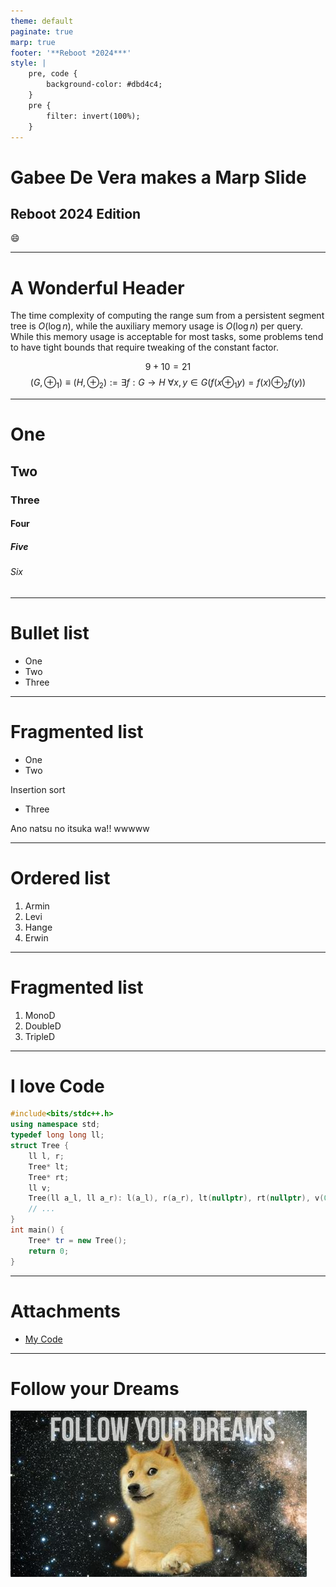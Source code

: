 ```yaml
---
theme: default
paginate: true
marp: true
footer: '**Reboot *2024***'
style: |
    pre, code {
        background-color: #dbd4c4;
    }
    pre {
        filter: invert(100%);
    }
---
```

<style>
    section.lead {
        text-align: center;
    }

    .normal {
        text-align: initial;
    }
</style>

<!-- _class: lead -->

# Gabee De Vera makes a Marp Slide
## Reboot 2024 Edition
:smile:

---

# A Wonderful Header
The time complexity of computing the range sum from a persistent segment tree is $O(\log n)$, while the auxiliary memory usage is $O(\log n)$ per query. While this memory usage is acceptable for most tasks, some problems tend to have tight bounds that require tweaking of the constant factor.

$$9 + 10 = 21$$
$$\begin{equation}\left(G, \oplus_1\right) \equiv \left(H, \oplus_2\right) := \exists f: G \to H\  \forall x, y \in G \left(f(x \oplus_1 y) = f(x) \oplus_2 f(y)\right)\end{equation}$$

---

# One
## Two
### Three
#### Four
##### Five
###### Six

---
# Bullet list

- One
- Two
- Three

---

# Fragmented list

* One
* Two

Insertion sort

* Three

Ano natsu no itsuka wa!! wwwww

---
# Ordered list

1. Armin
2. Levi
3. Hange
4. Erwin

---

# Fragmented list

1) MonoD
2) DoubleD
3) TripleD

---

# I love Code

```c++
#include<bits/stdc++.h>
using namespace std;
typedef long long ll;
struct Tree {
    ll l, r;
    Tree* lt;
    Tree* rt;
    ll v;
    Tree(ll a_l, ll a_r): l(a_l), r(a_r), lt(nullptr), rt(nullptr), v(0) {};
    // ...
}
int main() {
    Tree* tr = new Tree();
    return 0;
}
```

---
# Attachments
- [My Code](main.cpp)

---
<!-- _class: lead -->
# Follow your Dreams

![width:800px](follow-your-dreams.png)
